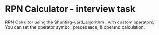 # RPN Calculator - interview task

[RPN] Calcultor using the [Shunting-yard_algorithm] , with custom operators;
You can set the operator symbol, precedence, & operand calculation.




[RPN]: <https://en.wikipedia.org/wiki/Reverse_Polish_notation>
[Shunting-yard_algorithm]: <https://en.wikipedia.org/wiki/Shunting-yard_algorithm>